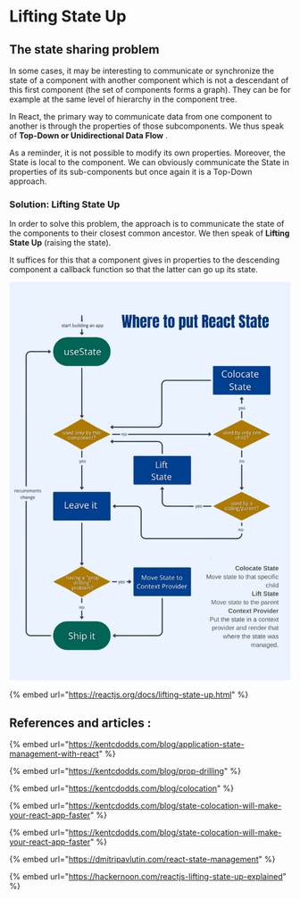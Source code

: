 # Lifting State Up

## The state sharing problem

In some cases, it may be interesting to communicate or synchronize the state of a component with another component which is not a descendant of this first component (the set of components forms a graph). They can be for example at the same level of hierarchy in the component tree.

In React, the primary way to communicate data from one component to another is through the properties of those subcomponents. We thus speak of **Top-Down or Unidirectional Data Flow** .

As a reminder, it is not possible to modify its own properties. Moreover, the State is local to the component. We can obviously communicate the State in properties of its sub-components but once again it is a Top-Down approach.

### Solution: Lifting State Up

In order to solve this problem, the approach is to communicate the state of the components to their closest common ancestor. We then speak of **Lifting State Up** (raising the state).

It suffices for this that a component gives in properties to the descending component a callback function so that the latter can go up its state.

![](<../.gitbook/assets/Provider (2).png>)

{% embed url="https://reactjs.org/docs/lifting-state-up.html" %}

## References and articles :

{% embed url="https://kentcdodds.com/blog/application-state-management-with-react" %}

{% embed url="https://kentcdodds.com/blog/prop-drilling" %}

{% embed url="https://kentcdodds.com/blog/colocation" %}

{% embed url="https://kentcdodds.com/blog/state-colocation-will-make-your-react-app-faster" %}

{% embed url="https://kentcdodds.com/blog/state-colocation-will-make-your-react-app-faster" %}

{% embed url="https://dmitripavlutin.com/react-state-management" %}

{% embed url="https://hackernoon.com/reactjs-lifting-state-up-explained" %}
